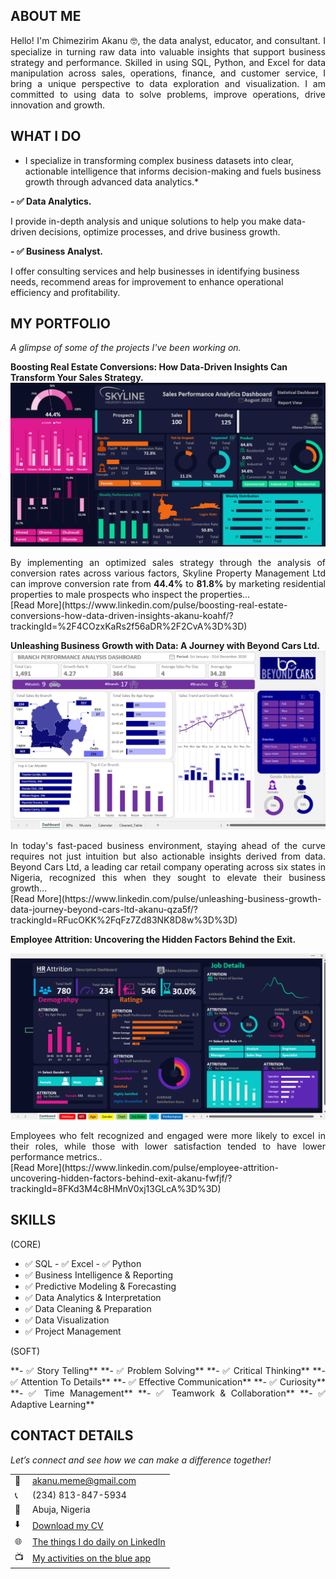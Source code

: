 <!--Section 1: Introduce your self-->
## ABOUT ME
<p> 
<div style="text-align: justify;">
Hello! I'm Chimezirim Akanu 🤓, the data analyst, educator, and consultant. I specialize in turning raw data into valuable insights that support business strategy and performance. Skilled in using SQL, Python, and Excel for data manipulation across sales, operations, finance, and customer service, I bring a unique perspective to data exploration and visualization. I am committed to using data to solve problems, improve operations, drive innovation and growth.
</div>
</p>


<!--Mention your top/relevant skills here - core and soft skills-->

## WHAT I DO

* I specialize in transforming complex business datasets into clear, actionable intelligence that informs decision-making and fuels business growth through advanced data analytics.*

**- ✅ Data Analytics.**

I provide in-depth analysis and unique solutions to help you make data-driven decisions, optimize processes, and drive business growth. 

**- ✅ Business Analyst.**

I offer consulting services and help businesses in identifying business needs, recommend areas for improvement to enhance operational efficiency and profitability.


<!--Section 2: List 3-4 key projects-->
## MY PORTFOLIO 

*A glimpse of some of the projects I've been working on.*

**Boosting Real Estate Conversions: How Data-Driven Insights Can Transform Your Sales Strategy.**
![image](assets/Dashboard_project3.png)
<div style="text-align: justify;">
By implementing an optimized sales strategy through the analysis of conversion rates across various factors, Skyline Property Management Ltd can improve conversion rate from <b>44.4%</b> to <b>81.8%</b> by marketing residential properties to male prospects who inspect the properties...
</div>
[Read More](https://www.linkedin.com/pulse/boosting-real-estate-conversions-how-data-driven-insights-akanu-koahf/?trackingId=%2F4COzxKaRs2f56aDR%2F2CvA%3D%3D)


**Unleashing Business Growth with Data: A Journey with Beyond Cars Ltd.**
![image](assets/CarBranch_Dashboard.png)
<div style="text-align: justify;">
In today's fast-paced business environment, staying ahead of the curve requires not just intuition but also actionable insights derived from data. Beyond Cars Ltd, a leading car retail company operating across six states in Nigeria, recognized this when they sought to elevate their business growth...
</div>
[Read More](https://www.linkedin.com/pulse/unleashing-business-growth-data-journey-beyond-cars-ltd-akanu-qza5f/?trackingId=RFucOKK%2FqFz7Zd83NK8D8w%3D%3D)

**Employee Attrition: Uncovering the Hidden Factors Behind the Exit.**

![image](assets/HR_Attrition_img.png)
<div style="text-align: justify;">
Employees who felt recognized and engaged were more likely to excel in their roles, while those with lower satisfaction tended to have lower performance metrics..
</div>
[Read More](https://www.linkedin.com/pulse/employee-attrition-uncovering-hidden-factors-behind-exit-akanu-fwfjf/?trackingId=8FKd3M4c8HMnV0xj13GLcA%3D%3D)


## SKILLS 
(CORE)

<ul>
 <li>✅ SQL - ✅ Excel - ✅ Python</li>
 <li>✅ Business Intelligence & Reporting</li>
 <li>✅ Predictive Modeling & Forecasting</li>
 <li>✅ Data Analytics & Interpretation</li> 
 <li>✅ Data Cleaning & Preparation</li>
 <li>✅ Data Visualization</li>
 <li>✅ Project Management</li>
</ul>


(SOFT)
<p> 
<div style="text-align: justify;">
**- ✅ Story Telling** **- ✅ Problem Solving** **- ✅ Critical Thinking** **- ✅ Attention To Details** 
**- ✅ Effective Communication** **- ✅ Curiosity** **- ✅ Time Management** **- ✅ Teamwork & Collaboration** **- ✅ Adaptive Learning**
</div>
</p>



## CONTACT DETAILS

*Let’s connect and see how we can make a difference together!*
<table>
  <tbody>
    <tr>
      <td>📧</td>
      <td><a href="mailto:akanu.meme@gmail.com">akanu.meme@gmail.com</a></td>
    </tr>
    <tr>
      <td>📞</td>
      <td>(234) 813-847-5934</td>
    </tr>
    <tr>
      <td>📍</td>
      <td>Abuja, Nigeria</td>
    </tr>
    <tr>
      <td>⬇️</td>
      <td><a href="(https://github.com/akanuchime/portfolio/blob/e429ffe50dbdef2292853e3e37394f3f3abb166a/assets/Executive%20Report.pdf)">Download my CV</a></td>
    </tr>
    <tr>
      <td>🌐</td>
      <td><a href="https://www.linkedin.com/in/chimeakanu">The things I do daily on LinkedIn</a></td>
    </tr>
    <tr>
      <td>📺</td>
      <td><a href="https://web.facebook.com/chimeakanu">My activities on the blue app</a></td>
    </tr>
  </tbody>
</table>

